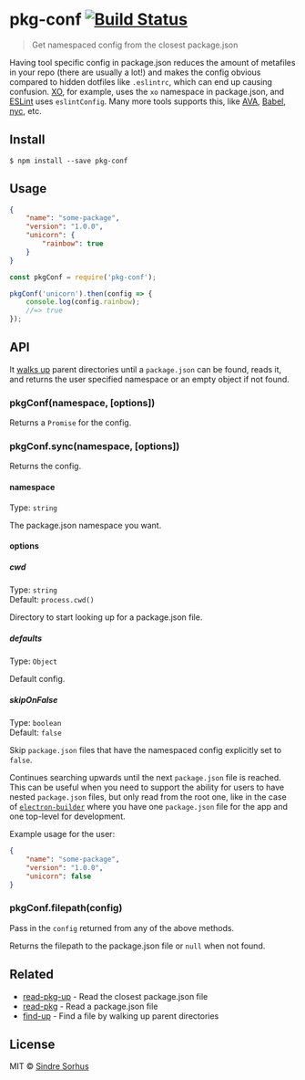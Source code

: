# pkg-conf [![Build Status](https://travis-ci.org/sindresorhus/pkg-conf.svg?branch=master)](https://travis-ci.org/sindresorhus/pkg-conf)

> Get namespaced config from the closest package.json

Having tool specific config in package.json reduces the amount of metafiles in your repo (there are usually a lot!) and makes the config obvious compared to hidden dotfiles like `.eslintrc`, which can end up causing confusion. [XO](https://github.com/sindresorhus/xo), for example, uses the `xo` namespace in package.json, and [ESLint](http://eslint.org) uses `eslintConfig`. Many more tools supports this, like [AVA](https://ava.li), [Babel](https://babeljs.io), [nyc](https://github.com/istanbuljs/nyc), etc.


## Install

```
$ npm install --save pkg-conf
```


## Usage

```json
{
	"name": "some-package",
	"version": "1.0.0",
	"unicorn": {
		"rainbow": true
	}
}
```

```js
const pkgConf = require('pkg-conf');

pkgConf('unicorn').then(config => {
	console.log(config.rainbow);
	//=> true
});
```


## API

It [walks up](https://github.com/sindresorhus/find-up) parent directories until a `package.json` can be found, reads it, and returns the user specified namespace or an empty object if not found.

### pkgConf(namespace, [options])

Returns a `Promise` for the config.

### pkgConf.sync(namespace, [options])

Returns the config.

#### namespace

Type: `string`

The package.json namespace you want.

#### options

##### cwd

Type: `string`<br>
Default: `process.cwd()`

Directory to start looking up for a package.json file.

##### defaults

Type: `Object`<br>

Default config.

##### skipOnFalse

Type: `boolean`<br>
Default: `false`

Skip `package.json` files that have the namespaced config explicitly set to `false`.

Continues searching upwards until the next `package.json` file is reached. This can be useful when you need to support the ability for users to have nested `package.json` files, but only read from the root one, like in the case of [`electron-builder`](https://github.com/electron-userland/electron-builder/wiki/Options#AppMetadata) where you have one `package.json` file for the app and one top-level for development.

Example usage for the user:
```json
{
	"name": "some-package",
	"version": "1.0.0",
	"unicorn": false
}
```

### pkgConf.filepath(config)

Pass in the `config` returned from any of the above methods.

Returns the filepath to the package.json file or `null` when not found.


## Related

- [read-pkg-up](https://github.com/sindresorhus/read-pkg-up) - Read the closest package.json file
- [read-pkg](https://github.com/sindresorhus/read-pkg) - Read a package.json file
- [find-up](https://github.com/sindresorhus/find-up) - Find a file by walking up parent directories


## License

MIT © [Sindre Sorhus](https://sindresorhus.com)
